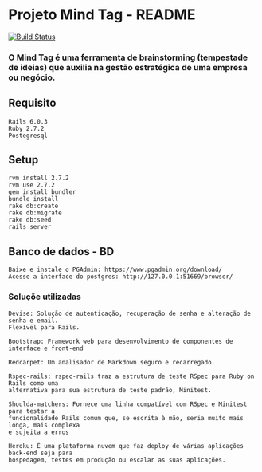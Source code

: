 # Projeto Mind Tag - README

[![Build Status](https://travis-ci.org/armando-couto/bank-accounting.svg?branch=master)](https://mind-app-util.herokuapp.com/)

### O Mind Tag é uma ferramenta de brainstorming (tempestade de ideias) que auxilia na gestão estratégica de uma empresa ou negócio. 

## Requisito
    Rails 6.0.3
    Ruby 2.7.2
    Postegresql

## Setup
    rvm install 2.7.2   
    rvm use 2.7.2
    gem install bundler
    bundle install
    rake db:create 
    rake db:migrate 
    rake db:seed
    rails server

## Banco de dados - BD
    Baixe e instale o PGAdmin: https://www.pgadmin.org/download/
    Acesse a interface do postgres: http://127.0.0.1:51669/browser/

### Soluçõe utilizadas
    Devise: Solução de autenticação, recuperação de senha e alteração de senha e email.
    Flexível para Rails.

    Bootstrap: Framework web para desenvolvimento de componentes de interface e front-end
    
    Redcarpet: Um analisador de Markdown seguro e recarregado.

    Rspec-rails: rspec-rails traz a estrutura de teste RSpec para Ruby on Rails como uma 
    alternativa para sua estrutura de teste padrão, Minitest.

    Shoulda-matchers: Fornece uma linha compatível com RSpec e Minitest para testar a
    funcionalidade Rails comum que, se escrita à mão, seria muito mais longa, mais complexa
    e sujeita a erros

    Heroku: É uma plataforma nuvem que faz deploy de várias aplicações back-end seja para
    hospedagem, testes em produção ou escalar as suas aplicações.
